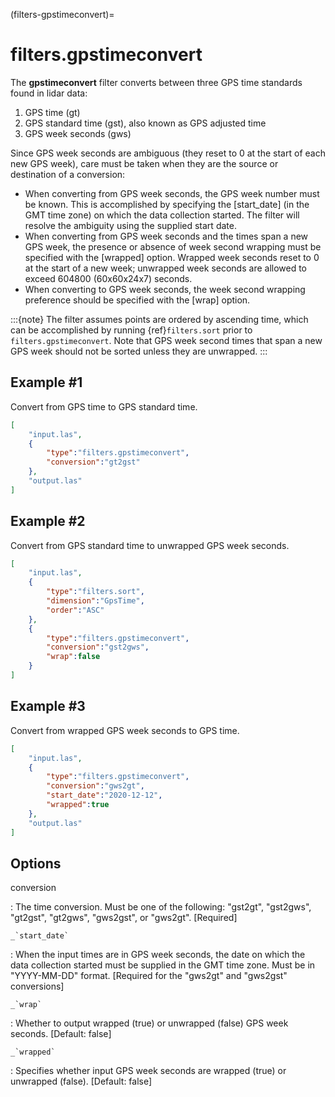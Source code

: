 (filters-gpstimeconvert)=

# filters.gpstimeconvert

The **gpstimeconvert** filter converts between three GPS time standards found in
lidar data:

1. GPS time (gt)
2. GPS standard time (gst), also known as GPS adjusted time
3. GPS week seconds (gws)

Since GPS week seconds are ambiguous (they reset to 0 at the start of each new
GPS week), care must be taken when they are the source or destination of a
conversion:

- When converting from GPS week seconds, the GPS week number must be known. This
  is accomplished by specifying the [start_date] (in the GMT time zone) on which
  the data collection started. The filter will resolve the ambiguity using the
  supplied start date.
- When converting from GPS week seconds and the times span a new GPS week, the
  presence or absence of week second wrapping must be specified with the
  [wrapped] option. Wrapped week seconds reset to 0 at the start of a new week;
  unwrapped week seconds are allowed to exceed 604800 (60x60x24x7) seconds.
- When converting to GPS week seconds, the week second wrapping preference
  should be specified with the [wrap] option.

:::{note}
The filter assumes points are ordered by ascending time, which can be
accomplished by running {ref}`filters.sort` prior to
`filters.gpstimeconvert`. Note that GPS week second times that span a new
GPS week should not be sorted unless they are unwrapped.
:::

## Example #1

Convert from GPS time to GPS standard time.

```json
[
    "input.las",
    {
        "type":"filters.gpstimeconvert",
        "conversion":"gt2gst"
    },
    "output.las"
]
```

## Example #2

Convert from GPS standard time to unwrapped GPS week seconds.

```json
[
    "input.las",
    {
        "type":"filters.sort",
        "dimension":"GpsTime",
        "order":"ASC"
    },
    {
        "type":"filters.gpstimeconvert",
        "conversion":"gst2gws",
        "wrap":false
    }
]
```

## Example #3

Convert from wrapped GPS week seconds to GPS time.

```json
[
    "input.las",
    {
        "type":"filters.gpstimeconvert",
        "conversion":"gws2gt",
        "start_date":"2020-12-12",
        "wrapped":true
    },
    "output.las"
]
```

## Options

conversion

: The time conversion. Must be one of the following: "gst2gt", "gst2gws",
  "gt2gst", "gt2gws", "gws2gst", or "gws2gt". \[Required\]

`` _`start_date` ``

: When the input times are in GPS week seconds, the date on which the data
  collection started must be supplied in the GMT time zone. Must be in
  "YYYY-MM-DD" format. \[Required for the "gws2gt" and "gws2gst" conversions\]

`` _`wrap` ``

: Whether to output wrapped (true) or unwrapped (false) GPS week seconds.
  \[Default: false\]

`` _`wrapped` ``

: Specifies whether input GPS week seconds are wrapped (true) or unwrapped
  (false). \[Default: false\]
